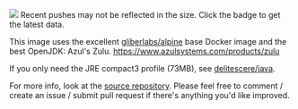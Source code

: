 [![](https://badge.imagelayers.io/delitescere/jdk:latest.svg)](https://imagelayers.io/?images=delitescere/jdk:latest 'Get your own badge on imagelayers.io') Recent pushes may not be reflected in the size. Click the badge to get the latest data.

This image uses the excellent [gliberlabs/alpine](https://hub.docker.com/r/gliderlabs/alpine/) base Docker image and the best OpenJDK: Azul's Zulu. https://www.azulsystems.com/products/zulu

If you only need the JRE compact3 profile (73MB), see [delitescere/java](https://hub.docker.com/r/delitescere/java/).

For more info, look at the [source repository](https://github.com/delitescere/docker-zulu). Please feel free to comment / create an issue / submit pull request if there's anything you'd like improved.
